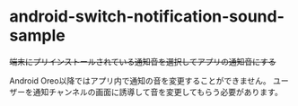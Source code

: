 # android-switch-notification-sound-sample

~~端末にプリインストールされている通知音を選択してアプリの通知音にする~~ 

Android Oreo以降ではアプリ内で通知の音を変更することができません。
ユーザーを通知チャンネルの画面に誘導して音を変更してもらう必要があります。